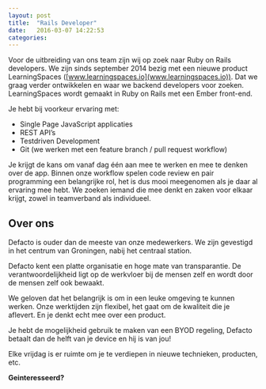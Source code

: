 ```yaml
---
layout: post
title:  "Rails Developer"
date:   2016-03-07 14:22:53
categories:
---
```


Voor de uitbreiding van ons team zijn wij op zoek naar Ruby on Rails developers. We zijn sinds september 2014 bezig met een nieuwe product LearningSpaces ([www.learningspaces.io](www.learningspaces.io)). Dat we graag verder ontwikkelen en waar we backend developers voor zoeken. LearningSpaces wordt gemaakt in Ruby on Rails met een Ember front-end.

Je hebt bij voorkeur ervaring met:

* Single Page JavaScript applicaties
* REST API’s
* Testdriven Development
* Git (we werken met een feature branch / pull request workflow)

Je krijgt de kans om vanaf dag één aan mee te werken en mee te denken over de app. Binnen onze workflow spelen code review en pair programming een belangrijke rol, het is dus mooi meegenomen als je daar al ervaring mee hebt. We zoeken iemand die mee denkt en zaken voor elkaar krijgt, zowel in teamverband als individueel.

## Over ons
Defacto is ouder dan de meeste van onze medewerkers. We zijn gevestigd in het centrum van Groningen, nabij het centraal station.

Defacto kent een platte organisatie en hoge mate van transparantie. De verantwoordelijkheid ligt op de werkvloer bij de mensen zelf en wordt door de mensen zelf ook bewaakt.

We geloven dat het belangrijk is om in een leuke omgeving te kunnen werken. Onze werktijden zijn flexibel, het gaat om de kwaliteit die je aflevert. En je denkt echt mee over een product.

Je hebt de mogelijkheid gebruik te maken van een BYOD regeling, Defacto betaalt dan de helft van je device en hij is van jou!

Elke vrijdag is er ruimte om je te verdiepen in nieuwe technieken, producten, etc.

**Geinteresseerd?**

